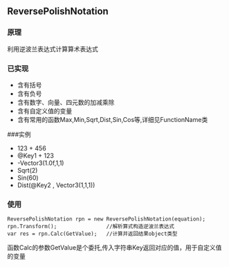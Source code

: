 ## ReversePolishNotation

### 原理
利用逆波兰表达式计算算术表达式


### 已实现

+ 含有括号
+ 含有负号
+ 含有数字、向量、四元数的加减乘除
+ 含有自定义值的变量
+ 含有常用的函数Max,Min,Sqrt,Dist,Sin,Cos等,详细见FunctionName类
    
###实例
	
* 123 + 456
* @Key1 + 123
* -Vector3(1.0f,1,1)
* Sqrt(2)
* Sin(60)
* Dist(@Key2 , Vector3(1,1,1))


### 使用

```
ReversePolishNotation rpn = new ReversePolishNotation(equation);
rpn.Transform();      			//解析算式构造逆波兰表达式
var res = rpn.Calc(GetValue);   //计算并返回结果object类型
```
函数Calc的参数GetValue是个委托,传入字符串Key返回对应的值，用于自定义值的变量